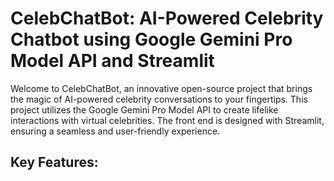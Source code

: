 # CelebChatBot: AI-Powered Celebrity Chatbot using Google Gemini Pro Model API and Streamlit
Welcome to CelebChatBot, an innovative open-source project that brings the magic of AI-powered celebrity conversations to your fingertips. This project utilizes the Google Gemini Pro Model API to create lifelike interactions with virtual celebrities. The front end is designed with Streamlit, ensuring a seamless and user-friendly experience.

## Key Features:
